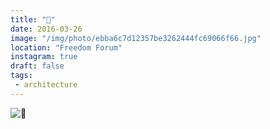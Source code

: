 ```yaml
---
title: "🏪"
date: 2016-03-26
image: "/img/photo/ebba6c7d12357be3262444fc69066f66.jpg"
location: "Freedom Forum"
instagram: true
draft: false
tags:
 - architecture
---
```


![🏪](/img/photo/ebba6c7d12357be3262444fc69066f66.jpg)
